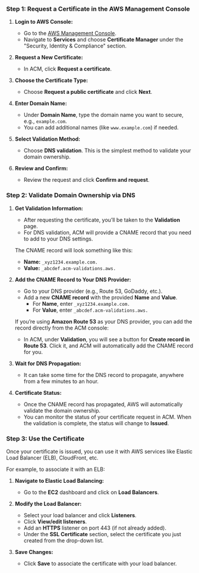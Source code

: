 ### Step 1: Request a Certificate in the AWS Management Console

1. **Login to AWS Console:**
    
    - Go to the [AWS Management Console](https://aws.amazon.com/console/).
    - Navigate to **Services** and choose **Certificate Manager** under the "Security, Identity & Compliance" section.
2. **Request a New Certificate:**
    
    - In ACM, click **Request a certificate**.
3. **Choose the Certificate Type:**
    
    - Choose **Request a public certificate** and click **Next**.
4. **Enter Domain Name:**
    
    - Under **Domain Name**, type the domain name you want to secure, e.g., `example.com`.
    - You can add additional names (like `www.example.com`) if needed.
5. **Select Validation Method:**
    
    - Choose **DNS validation**. This is the simplest method to validate your domain ownership.
6. **Review and Confirm:**
    
    - Review the request and click **Confirm and request**.

### Step 2: Validate Domain Ownership via DNS

1. **Get Validation Information:**
    
    - After requesting the certificate, you’ll be taken to the **Validation** page.
    - For DNS validation, ACM will provide a CNAME record that you need to add to your DNS settings.
    
    The CNAME record will look something like this:
    
    - **Name:** `_xyz1234.example.com.`
    - **Value:** `_abcdef.acm-validations.aws.`
2. **Add the CNAME Record to Your DNS Provider:**
    
    - Go to your DNS provider (e.g., Route 53, GoDaddy, etc.).
    - Add a new **CNAME record** with the provided **Name** and **Value**.
        - For **Name**, enter `_xyz1234.example.com.`
        - For **Value**, enter `_abcdef.acm-validations.aws.`
    
    If you’re using **Amazon Route 53** as your DNS provider, you can add the record directly from the ACM console:
    
    - In ACM, under **Validation**, you will see a button for **Create record in Route 53**. Click it, and ACM will automatically add the CNAME record for you.
3. **Wait for DNS Propagation:**
    
    - It can take some time for the DNS record to propagate, anywhere from a few minutes to an hour.
4. **Certificate Status:**
    
    - Once the CNAME record has propagated, AWS will automatically validate the domain ownership.
    - You can monitor the status of your certificate request in ACM. When the validation is complete, the status will change to **Issued**.

### Step 3: Use the Certificate

Once your certificate is issued, you can use it with AWS services like Elastic Load Balancer (ELB), CloudFront, etc.

For example, to associate it with an ELB:

1. **Navigate to Elastic Load Balancing:**
    
    - Go to the **EC2** dashboard and click on **Load Balancers**.
2. **Modify the Load Balancer:**
    
    - Select your load balancer and click **Listeners**.
    - Click **View/edit listeners**.
    - Add an **HTTPS** listener on port 443 (if not already added).
    - Under the **SSL Certificate** section, select the certificate you just created from the drop-down list.
3. **Save Changes:**
    
    - Click **Save** to associate the certificate with your load balancer.